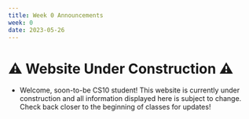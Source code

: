 ```yaml
---
title: Week 0 Announcements
week: 0
date: 2023-05-26
---
```


# **⚠️ Website Under Construction ⚠️**

- Welcome, soon-to-be CS10 student! This website is currently under construction and all information displayed here is subject to change. Check back closer to the beginning of classes for updates!
